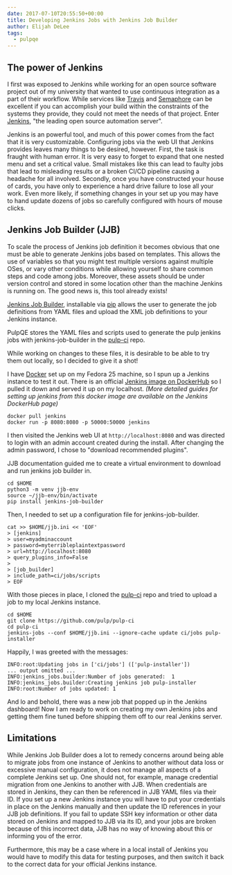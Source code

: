 ```yaml
---
date: 2017-07-10T20:55:50+00:00
title: Developing Jenkins Jobs with Jenkins Job Builder
author: Elijah DeLee
tags:
  - pulpqe
---
```

<!-- more -->
The power of Jenkins
----------------

I first was exposed to Jenkins while working for an open source software
project out of my university that wanted to use continuous integration as a
part of their workflow. While services like [Travis](https://travis-ci.org/)
and [Semaphore](https://semaphoreci.com/) can be
excellent if you can accomplish your build within the constraints of the
systems they provide, they could not meet the needs of that project. Enter
[Jenkins](https://jenkins.io/), "the leading open source automation server".

Jenkins is an powerful tool, and much of this power comes from the fact that it
is very customizable. Configuring jobs via the web UI that Jenkins provides
leaves many things to be desired, however. First, the task is fraught with
human error. It is very easy to forget to expand that one nested menu and set a
critical value. Small mistakes like this can lead to faulty jobs that lead to
misleading results or a broken CI/CD pipeline causing a headache for all
involved.  Secondly, once you have constructed your house of cards, you have
only to experience a hard drive failure to lose all your work. Even more
likely, if something changes in your set up you may have to hand update dozens
of jobs so carefully configured with hours of mouse clicks.

Jenkins Job Builder (JJB)
----------------

To scale the process of Jenkins job definition it becomes obvious that one must
be able to generate Jenkins jobs based on templates. This allows the use of
variables so that you might test multiple versions against multiple OSes, or
vary other conditions while allowing yourself to share common steps and code
among jobs. Moreover, these assets should be under version control and stored
in some location other than the machine Jenkins is running on. The good news is,
this tool already exists!

[Jenkins Job Builder](https://docs.openstack.org/infra/jenkins-job-builder/),
installable via [pip](https://pypi.python.org/pypi/pip) allows the user to
generate the job definitions from YAML files and upload the XML job definitions
to your Jenkins instance.

PulpQE stores the YAML files and scripts used to generate the pulp jenkins jobs
with jenkins-job-builder in the
[pulp-ci](https://github.com/pulp/pulp-ci) repo.

While working on changes to these files, it is desirable to be able to try
them out locally, so I decided to give it a shot!

I have [Docker](https://www.docker.com/) set up on my Fedora 25 machine, so I spun up a Jenkins instance to
test it out. There is an official [Jenkins image on
DockerHub](https://hub.docker.com/_/jenkins/) so I pulled it down and served it
up on my localhost. _(More detailed guides for setting up jenkins from this
docker image are available on the Jenkins DockerHub page)_

    docker pull jenkins
    docker run -p 8080:8080 -p 50000:50000 jenkins

I then visited the Jenkins web UI at <code>http://localhost:8080</code> and was
directed to login with an admin account created during the install. After
changing the admin password, I chose to "download recommended plugins".

JJB documentation guided me to create a virtual environment to download and run
jenkins job builder in.

    cd $HOME
    python3 -m venv jjb-env
    source ~/jjb-env/bin/activate
    pip install jenkins-job-builder

Then, I needed to set up a configuration file for jenkins-job-builder.

    cat >> $HOME/jjb.ini << 'EOF'
    > [jenkins]
    > user=myadminaccount
    > password=myterribleplaintextpassword
    > url=http://localhost:8080
    > query_plugins_info=False
    >
    > [job_builder]
    > include_path=ci/jobs/scripts
    > EOF

With those pieces in place, I cloned the
[pulp-ci](https://github.com/pulp/pulp-ci) repo and tried to
upload a job to my local Jenkins instance.

    cd $HOME
    git clone https://github.com/pulp/pulp-ci
    cd pulp-ci
    jenkins-jobs --conf $HOME/jjb.ini --ignore-cache update ci/jobs pulp-installer

Happily, I was greeted with the messages:

    INFO:root:Updating jobs in ['ci/jobs'] (['pulp-installer'])
    ... output omitted ...
    INFO:jenkins_jobs.builder:Number of jobs generated:  1
    INFO:jenkins_jobs.builder:Creating jenkins job pulp-installer
    INFO:root:Number of jobs updated: 1

And lo and behold, there was a new job that popped up in the Jenkins dashboard!
Now I am ready to work on creating my own Jenkins jobs and getting them fine
tuned before shipping them off to our real Jenkins server.

Limitations
----------------

While Jenkins Job Builder does a lot to remedy concerns around being able to
migrate jobs from one instance of Jenkins to another without data loss or
excessive manual configuration, it does not manage all aspects of a complete
Jenkins set up. One should not, for example, manage credential migration from
one Jenkins to another with JJB. When credentials are stored in Jenkins, they
can then be referenced in JJB YAML files via their ID. If you set up a new
Jenkins instance you will have to put your credentials in place on the Jenkins
manually and then update the ID references in your JJB job definitions. If you
fail to update SSH key information or other data stored on Jenkins and mapped
to JJB via its ID, and your jobs are broken because of this incorrect data, JJB
has no way of knowing about this or informing you of the error.

Furthermore, this may be a case where in a local install of Jenkins you would
have to modify this data for testing purposes, and then switch it back to the
correct data for your official Jenkins instance.
